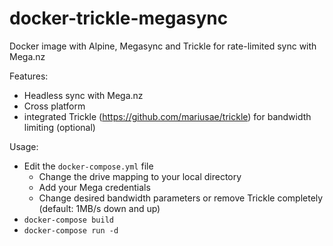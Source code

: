# docker-trickle-megasync
Docker image with Alpine, Megasync and Trickle for rate-limited sync with Mega.nz

Features:
- Headless sync with Mega.nz
- Cross platform
- integrated Trickle (https://github.com/mariusae/trickle) for bandwidth limiting (optional)

Usage:
- Edit the `docker-compose.yml` file
  - Change the drive mapping to your local directory
  - Add your Mega credentials 
  - Change desired bandwidth parameters or remove Trickle completely (default:  1MB/s down and up)
- `docker-compose build`
- `docker-compose run -d`
